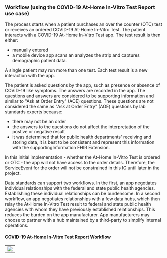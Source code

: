 ### Workflow (using the COVID-19 At-Home In-Vitro Test Report use case)

The process starts when a patient purchases an over the counter (OTC) test or receives an ordered COVID-19 At-Home In-Vitro Test. The patient interacts with a COVID-19 At-Home In-Vitro Test app. The test result is then either:
* manually entered
* a mobile device app scans an analyzes the strip and captures demographic patient data.

A single patient may run more than one test. Each test result is a new interaction with the app.

The patient is asked questions by the app, such as presence or absence of COVID-19 like symptoms. The answers are recorded in the app. The questions and answers are considered to be supporting information and similar to "Ask at Order Entry" (AOE) questions. These questions are not considered the same as "Ask at Order Entry" (AOE) questions by lab standards experts because:
* there may not be an order
* the answers to the questions do not affect the interpretation of the postive or negative result
* it was determined that for public health departments' receiving and storing data, it is best to be consistent and represent this information with the supportingInformation FHIR Extension.

In this initial implementation - whether the At-Home In-Vitro Test is ordered or OTC - the app will not have access to the order details. Therefore, the ServiceEvent for the order will not be constrained in this IG until later in the project.

Data standards can support two workflows. In the first, an app negotiates individual relationships with the federal and state public health agencies. Establishing these individual relationships can be burdensome. In a second workflow, an app negotiates relationships with a few data hubs, which then relay the At-Home In-Vitro Test result to federal and state public health agencies with whom they have previously established relationships. This reduces the burden on the app manufacturer. App manufacturers may choose to partner with a hub maintained by a third-party to simplify internal operations. 

#### COVID-19 At-Home In-Vitro Test Report Workflow

<table><tr><td><img src="CovidAtHomeworkflow.png" /></td></tr></table>